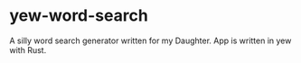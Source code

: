 # yew-word-search

A silly word search generator written for my Daughter. App is written in yew with Rust.
